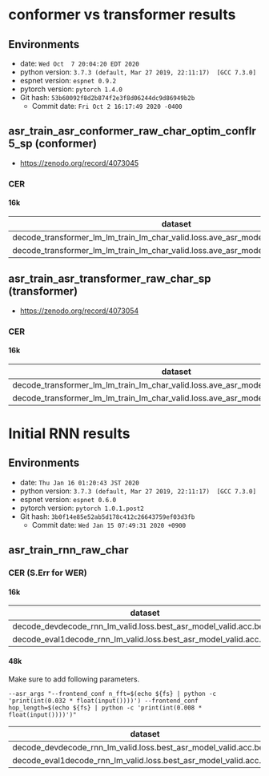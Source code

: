 <!-- Generated by scripts/utils/show_asr_result.sh -->
# conformer vs transformer results
## Environments
- date: `Wed Oct  7 20:04:20 EDT 2020`
- python version: `3.7.3 (default, Mar 27 2019, 22:11:17)  [GCC 7.3.0]`
- espnet version: `espnet 0.9.2`
- pytorch version: `pytorch 1.4.0`
- Git hash: `53b60092f8d2b874f2e3f8d06244dc9d86949b2b`
  - Commit date: `Fri Oct 2 16:17:49 2020 -0400`

## asr_train_asr_conformer_raw_char_optim_conflr5_sp (conformer)
- https://zenodo.org/record/4073045

### CER
#### 16k

|dataset|Snt|Wrd|Corr|Sub|Del|Ins|Err|S.Err|
|---|---|---|---|---|---|---|---|---|
|decode_transformer_lm_lm_train_lm_char_valid.loss.ave_asr_model_valid.acc.ave/dev|250|6349|87.4|10.3|2.4|1.4|14.0|88.8|
|decode_transformer_lm_lm_train_lm_char_valid.loss.ave_asr_model_valid.acc.ave/eval1|250|5928|86.2|11.0|2.8|1.2|14.9|90.0|

## asr_train_asr_transformer_raw_char_sp (transformer)
- https://zenodo.org/record/4073054

### CER
#### 16k

|dataset|Snt|Wrd|Corr|Sub|Del|Ins|Err|S.Err|
|---|---|---|---|---|---|---|---|---|
|decode_transformer_lm_lm_train_lm_char_valid.loss.ave_asr_model_valid.acc.ave/dev|250|6349|85.8|11.0|3.2|1.6|15.8|91.2|
|decode_transformer_lm_lm_train_lm_char_valid.loss.ave_asr_model_valid.acc.ave/eval1|250|5928|84.1|12.5|3.5|1.7|17.6|93.6|

# Initial RNN results
## Environments
- date: `Thu Jan 16 01:20:43 JST 2020`
- python version: `3.7.3 (default, Mar 27 2019, 22:11:17)  [GCC 7.3.0]`
- espnet version: `espnet 0.6.0`
- pytorch version: `pytorch 1.0.1.post2`
- Git hash: `3b0f14e85e52ab5d178c412c26643759ef03d3fb`
  - Commit date: `Wed Jan 15 07:49:31 2020 +0900`

## asr_train_rnn_raw_char
### CER (S.Err for WER)

#### 16k

|dataset|Snt|Wrd|Corr|Sub|Del|Ins|Err|S.Err|
|---|---|---|---|---|---|---|---|---|
|decode_devdecode_rnn_lm_valid.loss.best_asr_model_valid.acc.best|250|6349|83.4|12.5|4.1|1.5|18.1|95.2|
|decode_eval1decode_rnn_lm_valid.loss.best_asr_model_valid.acc.best|250|5928|82.5|13.5|4.0|1.7|19.1|95.2|

#### 48k

Make sure to add following parameters.
```
--asr_args "--frontend_conf n_fft=$(echo ${fs} | python -c 'print(int(0.032 * float(input())))') --frontend_conf hop_length=$(echo ${fs} | python -c 'print(int(0.008 * float(input())))')"
```

|dataset|Snt|Wrd|Corr|Sub|Del|Ins|Err|S.Err|
|---|---|---|---|---|---|---|---|---|
|decode_devdecode_rnn_lm_valid.loss.best_asr_model_valid.acc.best|250|6349|84.7|12.0|3.3|1.7|17.0|94.8|
|decode_eval1decode_rnn_lm_valid.loss.best_asr_model_valid.acc.best|250|5928|83.5|13.1|3.4|1.6|18.0|94.8|
